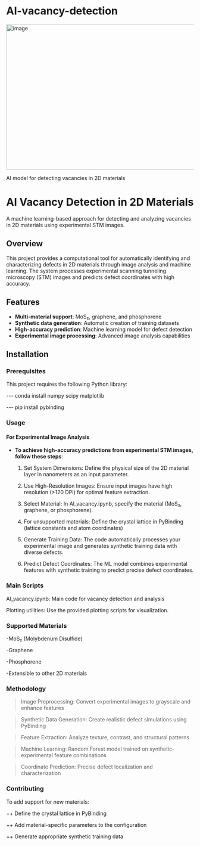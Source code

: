 # AI-vacancy-detection
<img width="708" height="390" alt="image" src="https://github.com/user-attachments/assets/420616b4-5815-4b29-8893-abf40c3b36ca" />

AI model for detecting vacancies in 2D materials
# AI Vacancy Detection in 2D Materials


A machine learning-based approach for detecting and analyzing vacancies in 2D materials using experimental STM images.

## Overview

This project provides a computational tool for automatically identifying and characterizing defects in 2D materials through image analysis and machine learning. The system processes experimental scanning tunneling microscopy (STM) images and predicts defect coordinates with high accuracy.

## Features

- **Multi-material support**: MoS₂, graphene, and phosphorene
- **Synthetic data generation**: Automatic creation of training datasets
- **High-accuracy prediction**: Machine learning model for defect detection
- **Experimental image processing**: Advanced image analysis capabilities

## Installation

### Prerequisites

This project requires the following Python library:

--- conda install numpy scipy matplotlib

--- pip install pybinding

### Usage

#### For Experimental Image Analysis
- **To achieve high-accuracy predictions from experimental STM images, follow these steps**:

  1) Set System Dimensions: Define the physical size of the 2D material layer in nanometers as an input parameter.

  2) Use High-Resolution Images: Ensure input images have high resolution (>120 DPI) for optimal feature extraction.

  3) Select Material: In AI_vacancy.ipynb, specify the material (MoS₂, graphene, or phosphorene).

  4) For unsupported materials: Define the crystal lattice in PyBinding (lattice constants and atom coordinates)

  5) Generate Training Data: The code automatically processes your experimental image and generates synthetic training data with diverse defects.

  6) Predict Defect Coordinates: The ML model combines experimental features with synthetic training to predict precise defect coordinates.

### Main Scripts

  AI_vacancy.ipynb: Main code for vacancy detection and analysis

  Plotting utilities: Use the provided plotting scripts for visualization.

### Supported Materials

-MoS₂ (Molybdenum Disulfide)

-Graphene

-Phosphorene

-Extensible to other 2D materials

### Methodology

> Image Preprocessing: Convert experimental images to grayscale and enhance features

> Synthetic Data Generation: Create realistic defect simulations using PyBinding

> Feature Extraction: Analyze texture, contrast, and structural patterns

> Machine Learning: Random Forest model trained on synthetic-experimental feature combinations

> Coordinate Prediction: Precise defect localization and characterization

### Contributing

To add support for new materials:

  ++ Define the crystal lattice in PyBinding

  ++ Add material-specific parameters to the configuration

  ++ Generate appropriate synthetic training data

